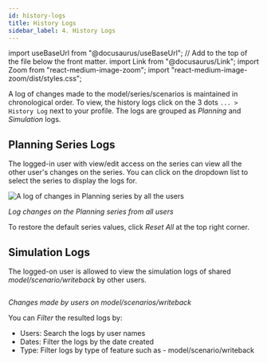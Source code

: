 ```yaml
---
id: history-logs
title: History Logs
sidebar_label: 4. History Logs
---
```


import useBaseUrl from "@docusaurus/useBaseUrl"; // Add to the top of the file below the front matter.
import Link from "@docusaurus/Link";
import Zoom from "react-medium-image-zoom";
import "react-medium-image-zoom/dist/styles.css";

A log of changes made to the model/series/scenarios is maintained in chronological order.
To view, the history logs click on the 3 dots `... > History Log` next to your profile.
The logs are grouped as *Planning* and *Simulation* logs.

## Planning Series Logs

The logged-in user with view/edit access on the series can view all the other user's changes on the series.
You can click on the dropdown list to select the series to display the logs for.

<div style={{ textAlign: "center" }}>
  <Zoom>
    <img alt="A log of changes in Planning series by all the users" src={useBaseUrl("/doc-images/storage/features/planning-history-logs.png")} />
  </Zoom>
</div>

*Log changes on the Planning series from all users*

To restore the default series values, click *Reset All* at the top right corner.

## Simulation Logs

The logged-on user is allowed to view the simulation logs of shared *model/scenario/writeback* by other users.
  
<div style={{ textAlign: "center" }}>
  <Zoom>
    <img alt="" src={useBaseUrl("/doc-images/storage/features/simulation-scenario-history-logs.png")} />
  </Zoom>
</div>

*Changes made by users on model/scenarios/writeback*

You can *Filter* the resulted logs by:
* Users: Search the logs by user names
* Dates: Filter the logs by the date created
* Type: Filter logs by type of feature such as - model/scenario/writeback


